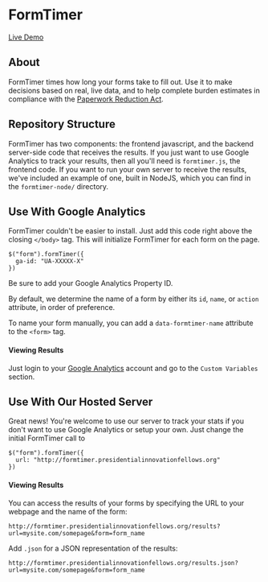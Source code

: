 # FormTimer

[Live Demo](http://formtimer.presidentialinnovationfellows.org/example)

## About

FormTimer times how long your forms take to fill out. Use it to make decisions based on real, live data, and to help complete burden estimates in compliance with the [Paperwork Reduction Act](http://www.archives.gov/federal-register/laws/paperwork-reduction/).

## Repository Structure

FormTimer has two components: the frontend javascript, and the backend server-side code that receives the results. If you just want to use Google Analytics to track your results, then all you'll need is `formtimer.js`, the frontend code. If you want to run your own server to receive the results, we've included an example of one, built in NodeJS, which you can find in the `formtimer-node/` directory.

## Use With Google Analytics

FormTimer couldn't be easier to install. Just add this code right above the closing `</body>` tag. This will initialize FormTimer for each form on the page.

```
$("form").formTimer({
  ga-id: "UA-XXXXX-X"
})
```

Be sure to add your Google Analytics Property ID.

By default, we determine the name of a form by either its `id`, `name`, or `action` attribute, in order of preference. 

To name your form manually, you can add a `data-formtimer-name` attribute to the `<form>` tag.

#### Viewing Results

Just login to your [Google Analytics]() account and go to the `Custom Variables` section.

## Use With Our Hosted Server

Great news! You're welcome to use our server to track your stats if you don't want to use Google Analytics or setup your own. Just change the initial FormTimer call to

```
$("form").formTimer({
  url: "http://formtimer.presidentialinnovationfellows.org"
})
```

#### Viewing Results

You can access the results of your forms by specifying the URL to your webpage and the name of the form:

`http://formtimer.presidentialinnovationfellows.org/results?url=mysite.com/somepage&form=form_name`

Add `.json` for a JSON representation of the results:

`http://formtimer.presidentialinnovationfellows.org/results.json?url=mysite.com/somepage&form=form_name`
